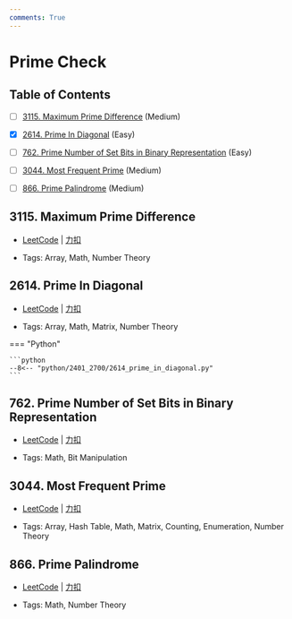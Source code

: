 ```yaml
---
comments: True
---
```


# Prime Check

## Table of Contents

- [ ] [3115. Maximum Prime Difference](#3115-maximum-prime-difference) (Medium)
- [x] [2614. Prime In Diagonal](#2614-prime-in-diagonal) (Easy)
- [ ] [762. Prime Number of Set Bits in Binary Representation](#762-prime-number-of-set-bits-in-binary-representation) (Easy)
- [ ] [3044. Most Frequent Prime](#3044-most-frequent-prime) (Medium)
- [ ] [866. Prime Palindrome](#866-prime-palindrome) (Medium)


## 3115. Maximum Prime Difference

-    [LeetCode](https://leetcode.com/problems/maximum-prime-difference/) | [力扣](https://leetcode.cn/problems/maximum-prime-difference/)

-   Tags: Array, Math, Number Theory



## 2614. Prime In Diagonal

-    [LeetCode](https://leetcode.com/problems/prime-in-diagonal/) | [力扣](https://leetcode.cn/problems/prime-in-diagonal/)

-   Tags: Array, Math, Matrix, Number Theory

=== "Python"

    ```python
    --8<-- "python/2401_2700/2614_prime_in_diagonal.py"
    ```



## 762. Prime Number of Set Bits in Binary Representation

-    [LeetCode](https://leetcode.com/problems/prime-number-of-set-bits-in-binary-representation/) | [力扣](https://leetcode.cn/problems/prime-number-of-set-bits-in-binary-representation/)

-   Tags: Math, Bit Manipulation



## 3044. Most Frequent Prime

-    [LeetCode](https://leetcode.com/problems/most-frequent-prime/) | [力扣](https://leetcode.cn/problems/most-frequent-prime/)

-   Tags: Array, Hash Table, Math, Matrix, Counting, Enumeration, Number Theory



## 866. Prime Palindrome

-    [LeetCode](https://leetcode.com/problems/prime-palindrome/) | [力扣](https://leetcode.cn/problems/prime-palindrome/)

-   Tags: Math, Number Theory



